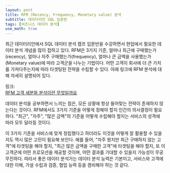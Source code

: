 ```yaml
---
layout: post
title: RFM (Recency, Frequency, Monetary value) 분석
subtitle: 데이터리안 SQL 입문반
tags: [비즈니스 데이터 분석]
use_math: true
---
```



최근 데이터리안에서 SQL 데이터 분석 캠프 입문반을 수강하면서 현업에서 필요한 데이터 분석 개념을 많이 접하고 있다. RFM은 3가지 기준, 얼마나 최근에 구매했는가(recency), 얼마나 자주 구매했는가(frequency), 얼마나 큰 금액을 사용했는가(Monetary value)에 따라 고객군을 나누는 기법이다. 어떤 고객이 회사에 더 큰 가치를 가져다주는지에 따라 타겟팅된 전략을 수립할 수 있다. 아래 링크에 RFM 분석에 대해 자세히 설명되어 있다.

링크: \
[RFM 고객 세분화 분석이란 무엇일까요](https://datarian.io/blog/what-is-rfm?utm_source=sql-camp&utm_medium=camp&utm_campaign=referral&utm_content=sql-basic)

데이터 분석을 공부하면서 느끼는 점은, 모든 상황에 항상 들어맞는 전략이 존재하지 않는다는 것이다. RFM에서도 3가지 기준을 어떻게 정해야 할지 인간의 의사결정이 필요하다. "최근", "자주", "많은 금액"의 기준을 어떻게 수립해야 할지는 서비스의 성격에 따라 모두 달라질 것이다.

이 3가지 기준을 서비스에 맞게 정립했다고 하더라도 이것을 어떻게 잘 활용할 수 있을지도 역시 많은 고민이 필요해 보인다. 예를 들어, "자주 왔지만 최근 구매하지 않는 고객"에 타겟팅을 해야 할지, "최근 많은 금액을 구매한 고객"에 타겟팅을 해야 할지, 또 이 고객군에 어떤 프로모션을 제공할 것이며, 어떤 결과를 기대할 수 있을지 가능성이 무궁무진하다. 따라서 좋은 데이터 분석가는 데이터 분석 능력은 기본이고, 서비스와 고객에 대한 이해, 가설 수립과 검증, 협업 능력 등을 겸비해야 하는 것 같다.